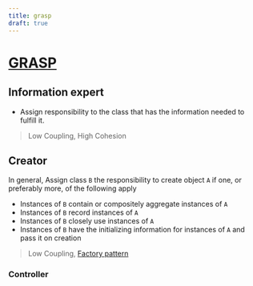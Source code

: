 ```yaml
---
title: grasp
draft: true
---
```




# [GRASP](https://en.wikipedia.org/wiki/GRASP_(object-oriented_design))



## Information expert

- Assign responsibility to the class that has the information needed to fulfill it.

>  Low Coupling, High Cohesion

## Creator

 In general, Assign class `B` the responsibility to create object `A` if one, or preferably more, of the following apply

- Instances of `B` contain or compositely aggregate instances of `A`
- Instances of `B` record instances of `A`
- Instances of `B` closely use instances of `A`
- Instances of `B` have the initializing information for instances of `A` and pass it on creation

> Low Coupling, [Factory pattern](https://en.wikipedia.org/wiki/Factory_pattern)

### Controller

